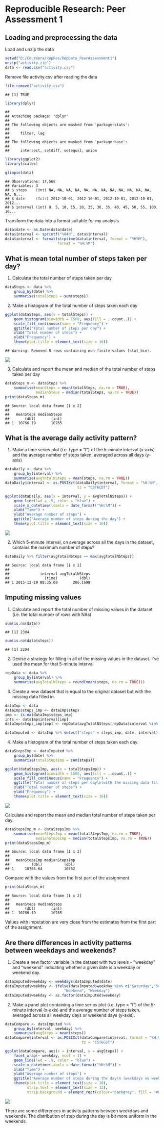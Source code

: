 # Reproducible Research: Peer Assessment 1


## Loading and preprocessing the data

Load and unzip the data


```r
setwd("D:/Coursera/RepRes/RepData_PeerAssessment1")
unzip("activity.zip")
data <- read.csv("activity.csv")
```

Remove file activity.csv after reading the data


```r
file.remove("activity.csv")
```

```
## [1] TRUE
```

```r
library(dplyr)
```

```
## 
## Attaching package: 'dplyr'
## 
## The following objects are masked from 'package:stats':
## 
##     filter, lag
## 
## The following objects are masked from 'package:base':
## 
##     intersect, setdiff, setequal, union
```

```r
library(ggplot2)
library(scales)

glimpse(data)
```

```
## Observations: 17,568
## Variables: 3
## $ steps    (int) NA, NA, NA, NA, NA, NA, NA, NA, NA, NA, NA, NA, NA, N...
## $ date     (fctr) 2012-10-01, 2012-10-01, 2012-10-01, 2012-10-01, 2012...
## $ interval (int) 0, 5, 10, 15, 20, 25, 30, 35, 40, 45, 50, 55, 100, 10...
```

Transform the data into a format suitable for my analysis


```r
data$date <- as.Date(data$date)
data$interval <- sprintf("%04d", data$interval)
data$interval <- format(strptime(data$interval, format = "%H%M"), 
                        format = "%H:%M")
```



## What is mean total number of steps taken per day?

1. Calculate the total number of steps taken per day


```r
dataSteps <- data %>%
    group_by(date) %>%
    summarise(totalSteps = sum(steps))
```

2. Make a histogram of the total number of steps taken each day


```r
ggplot(dataSteps, aes(x = totalSteps)) +
    geom_histogram(binwidth = 1500, aes(fill = ..count..)) +
    scale_fill_continuous(name = "Frequency") +
    ggtitle("Total number of steps per day") +
    xlab("Total number of steps") +
    ylab("Frequency") + 
    theme(plot.title = element_text(size = 16))
```

```
## Warning: Removed 8 rows containing non-finite values (stat_bin).
```

![](PA1_template_files/figure-html/unnamed-chunk-5-1.png) 

3. Calculate and report the mean and median of the total number of steps 
taken per day


```r
dataSteps_m <- dataSteps %>% 
    summarise(meanSteps = mean(totalSteps, na.rm = TRUE), 
              medianSteps = median(totalSteps, na.rm = TRUE))
print(dataSteps_m)
```

```
## Source: local data frame [1 x 2]
## 
##   meanSteps medianSteps
##       (dbl)       (int)
## 1  10766.19       10765
```



## What is the average daily activity pattern?

1. Make a time series plot (i.e. type = "l") of the 5-minute interval (x-axis)
and the average number of steps taken, averaged across all days (y-axis)


```r
dataDaily <- data %>%
    group_by(interval) %>%
    summarise(avgTotalNSteps = mean(steps, na.rm = TRUE))
dataDaily$interval <- as.POSIXct(dataDaily$interval, format = "%H:%M", 
                                 tz = "CST6CDT")

ggplot(dataDaily, aes(x = interval, y = avgTotalNSteps)) +
    geom_line(lwd = .9, color = "blue") +
    scale_x_datetime(labels = date_format("%H:%M")) + 
    xlab("Time") +
    ylab("Average number of steps") +
    ggtitle("Average number of steps during the day") + 
    theme(plot.title = element_text(size = 16))
```

![](PA1_template_files/figure-html/unnamed-chunk-7-1.png) 

2. Which 5-minute interval, on average across all the days in the dataset, 
contains the maximum number of steps?


```r
dataDaily %>% filter(avgTotalNSteps == max(avgTotalNSteps))
```

```
## Source: local data frame [1 x 2]
## 
##              interval avgTotalNSteps
##                (time)          (dbl)
## 1 2015-12-19 08:35:00       206.1698
```



## Imputing missing values

1. Calculate and report the total number of missing values in the dataset 
(i.e. the total number of rows with NAs)


```r
sum(is.na(data))
```

```
## [1] 2304
```

```r
sum(is.na(data$steps))
```

```
## [1] 2304
```

2. Devise a strategy for filling in all of the missing values in the dataset. 
I've used the mean for that 5-minute interval


```r
repData <- data %>%
    group_by(interval) %>%
    summarise(avgTotalNSteps = round(mean(steps, na.rm = TRUE))) 
```

3. Create a new dataset that is equal to the original dataset but with 
the missing data filled in.


```r
dataImp <- data
dataImp$steps_imp <- dataImp$steps
imp <- is.na(dataImp$steps_imp)
ints <- dataImp$interval[imp]
dataImp$steps_imp[imp] <- repData$avgTotalNSteps[repData$interval %in% ints]

dataImputed <- dataImp %>% select("steps" = steps_imp, date, interval)
```

4. Make a histogram of the total number of steps taken each day. 


```r
dataStepsImp <- dataImputed %>%
    group_by(date) %>%
    summarise(totalStepsImp = sum(steps))

ggplot(dataStepsImp, aes(x = totalStepsImp)) +
    geom_histogram(binwidth = 1500, aes(fill = ..count..)) +
    scale_fill_continuous(name = "Frequency") +
    ggtitle("Total number of steps per day\n(with the missing data filled in)")+
    xlab("Total number of steps") +
    ylab("Frequency") + 
    theme(plot.title = element_text(size = 16))
```

![](PA1_template_files/figure-html/unnamed-chunk-12-1.png) 

Calculate and report the mean and median total number of steps taken per day. 


```r
dataStepsImp_m <- dataStepsImp %>% 
    summarise(meanStepsImp = mean(totalStepsImp, na.rm = TRUE), 
              medianStepsImp = median(totalStepsImp, na.rm = TRUE))
print(dataStepsImp_m)
```

```
## Source: local data frame [1 x 2]
## 
##   meanStepsImp medianStepsImp
##          (dbl)          (dbl)
## 1     10765.64          10762
```

Compare with the values from the first part of the assignment


```r
print(dataSteps_m)
```

```
## Source: local data frame [1 x 2]
## 
##   meanSteps medianSteps
##       (dbl)       (int)
## 1  10766.19       10765
```

Values with imputation are very close from the estimates from the first part 
of the assignment.



## Are there differences in activity patterns between weekdays and weekends?

1. Create a new factor variable in the dataset with two levels - "weekday" 
and "weekend" indicating whether a given date is a weekday or weekend day.


```r
dataImputed$weekday <- weekdays(dataImputed$date)
dataImputed$weekday <- ifelse(dataImputed$weekday %in% c("Saturday","Sunday"), 
                           "Weekend", "Weekday")
dataImputed$weekday <- as.factor(dataImputed$weekday)
```

2. Make a panel plot containing a time series plot (i.e. type = "l") of the 
5-minute interval (x-axis) and the average number of steps taken, 
averaged across all weekday days or weekend days (y-axis).


```r
dataCompare <- dataImputed %>% 
    group_by(interval, weekday) %>%
    summarise(avgSteps = mean(steps))
dataCompare$interval <- as.POSIXct(dataCompare$interval, format = "%H:%M",
                                   tz = "CST6CDT")

ggplot(dataCompare, aes(x = interval, y = avgSteps)) + 
    facet_wrap(~ weekday, ncol = 1) +
    geom_line(lwd = .9, color = "blue") +
    scale_x_datetime(labels = date_format("%H:%M")) + 
    xlab("Time") +
    ylab("Average number of steps") +
    ggtitle("Average number of steps during the day\n (weekdays vs weekends)") + 
    theme(plot.title = element_text(size = 16),
          strip.text = element_text(size = 12),
          strip.background = element_rect(colour="darkgrey", fill = "#FFFFCC"))
```

![](PA1_template_files/figure-html/unnamed-chunk-16-1.png) 

There are some differences in activity patterns between weekdays and weekends. 
The distribution of step during the day is bit more uniform in the weekends.
